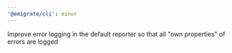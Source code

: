 ```yaml
---
'@emigrate/cli': minor
---
```


Improve error logging in the default reporter so that all "own properties" of errors are logged
